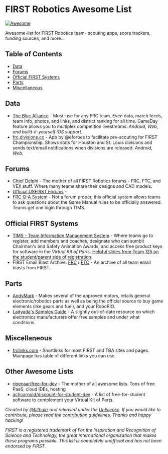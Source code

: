 # FIRST Robotics Awesome List
[![Awesome](https://cdn.rawgit.com/sindresorhus/awesome/d7305f38d29fed78fa85652e3a63e154dd8e8829/media/badge.svg)](https://github.com/sindresorhus/awesome)

Awesome-list for FIRST Robotics team- scouting apps, score trackers, funding sources, and more...

## Table of Contents
- [Data](#data)
- [Forums](#forums)
- [Official FIRST Systems](#official-first-systems)
- [Parts](#parts)
- [Miscellaneous](#miscellaneous)

## Data
* [The Blue Alliance](https://thebluealliance.com) - Must-use for any FRC team. Even data, match feeds, team info, photos, and links, and district ranking for all time. GameDay feature allows you to multiplex competition livestreams. *Android, Web, and build-it-yourself iOS support.*
* [frc.divisions.co](https://frc.divisions.co) - App by @eforbes to facilitate pre-scouting for FIRST Championship. Shows stats for Houston and St. Louis divisions and sends text/email notifications when divisions are released. *Android, Web.*

## Forums
* [Chief Delphi](https://chiefdelphi.com) - The mother of all FIRST Robotics forums - FRC, FTC, and VEX stuff. Where many teams share their designs and CAD models.
* [Official USFIRST Forums](http://forums.usfirst.org/) - 
* [FRC Q-A System](https://frclinks.com/qa) - Not a forum proper, this official system allows teams to ask questions about the Game Manual rules to be officially answered. Teams get one login through TIMS.

## Official FIRST Systems
* [TIMS - Team Information Management System](http://frclinks.com/tims) - Where teams go to register, add members and coaches, designate who can sumbit Chairman's and Safety Animation Awards, and access free product keys for software in the *Virtual Kit of Parts*. [Helpful slides from Team 125 on the student/parent side of registration](http://nutrons.com/wp-content/uploads/2016/10/How-to-Navigate-STIMS-1.pdf).
* FIRST Email Blast Archive: [FRC](https://www.firstinspires.org/resource-library/frc/email-blast-archive) / [FTC](https://www.firstinspires.org/resource-library/ftc/team-email-blasts) - An archive of all team email blasts from FIRST.

## Parts
* [AndyMark](https://andymark.com) - Makes several of the approved motors, retails general electronic/robotics parts as well as being the official source to buy game elements (like gears and fuel), and your RoboRIO.
* [Ladyada's Samples Guide](http://www.ladyada.net/library/procure/samples.html) - A slightly out-of-date resource on which electronics manufacturers offer free samples and under what conditions.

## Miscellaneous
* [frclinks.com](http://frclinks.com) - Shortlinks for most FIRST and TBA sites and pages. Mainpage has table of different links you can use.

## Other Awesome Lists
* [ripenaar/free-for-dev](https://github.com/ripenaar/free-for-dev) - The mother of all awesome lists. Tons of free PaaS, cloud IDEs, hosting
* [achoarnold/discount-for-student-dev](https://github.com/achoarnold/discount-for-student-dev) - A list of free-for-student software to complement your Virtual Kit of Parts.

*Created by [@bithakr](https://github.com/bithakr) and released under the [Unlicense](LICENSE). If you would like to contribute, please read the [contribution guidelines](contributing.md). Thanks and happy hacking!*

*FIRST is a registered trademark of *For the Inspiration and Recognition of Science and Technology*, the great international organization that makes these programs possible. This list is completely unofficial and has not been endorsed by FIRST.*
